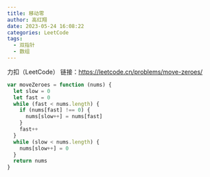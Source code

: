 ```yaml
---
title: 移动零
author: 高红翔
date: 2023-05-24 16:08:22
categories: LeetCode
tags:
  - 双指针
  - 数组
---
```


力扣（LeetCode） 链接：https://leetcode.cn/problems/move-zeroes/

```js
var moveZeroes = function (nums) {
  let slow = 0
  let fast = 0
  while (fast < nums.length) {
    if (nums[fast] !== 0) {
      nums[slow++] = nums[fast]
    }
    fast++
  }
  while (slow < nums.length) {
    nums[slow++] = 0
  }
  return nums
}
```
